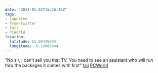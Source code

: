 ```yaml
---
date: "2011-01-03T15:26:48Z"
tags:
- imported
- from-twitter
- fail
- PCWorld
location:
  latitude: 51.60445594
  longitude: -0.14689844
---
```

"No sir, I can't sell you that TV. You need to see an assistant who will run thru the packages it comes with first" [fail](/tags/fail) [PCWorld](/tags/pcworld)
